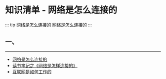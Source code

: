 # 知识清单 - 网络是怎么连接的

::: tip 网络是怎么连接的
网络是怎么连接的
:::

## 一、

---

- [网络是怎么连接的](https://mm.edrawsoft.cn/template/268701)
- [读书笔记之《网络是怎样连接的》](https://developer.aliyun.com/article/974006)
- [互联网是如何工作的](https://developer.mozilla.org/zh-CN/docs/Learn/Common_questions/Web_mechanics/How_does_the_Internet_work)
